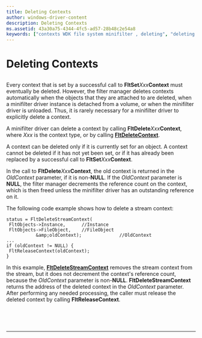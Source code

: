 ```yaml
---
title: Deleting Contexts
author: windows-driver-content
description: Deleting Contexts
ms.assetid: 43a30a75-4344-4fc5-ad57-28b48c2e54a8
keywords: ["contexts WDK file system minifilter , deleting", "deleting contexts"]
---
```


# Deleting Contexts


## <span id="ddk_registering_the_minifilter_if"></span><span id="DDK_REGISTERING_THE_MINIFILTER_IF"></span>


Every context that is set by a successful call to **FltSet***Xxx***Context** must eventually be deleted. However, the filter manager deletes contexts automatically when the objects that they are attached to are deleted, when a minifilter driver instance is detached from a volume, or when the minifilter driver is unloaded. Thus, it is rarely necessary for a minifilter driver to explicitly delete a context.

A minifilter driver can delete a context by calling **FltDelete***Xxx***Context**, where *Xxx* is the context type, or by calling [**FltDeleteContext**](https://msdn.microsoft.com/library/windows/hardware/ff541960).

A context can be deleted only if it is currently set for an object. A context cannot be deleted if it has not yet been set, or if it has already been replaced by a successful call to **FltSet***Xxx***Context**.

In the call to **FltDelete***Xxx***Context**, the old context is returned in the *OldContext* parameter, if it is non-**NULL**. If the *OldContext* parameter is **NULL**, the filter manager decrements the reference count on the context, which is then freed unless the minifilter driver has an outstanding reference on it.

The following code example shows how to delete a stream context:

```
status = FltDeleteStreamContext(
 FltObjects->Instance,      //Instance
 FltObjects->FileObject,    //FileObject
           &amp;oldContext);              //OldContext
...
if (oldContext != NULL) {
 FltReleaseContext(oldContext);
}
```

In this example, [**FltDeleteStreamContext**](https://msdn.microsoft.com/library/windows/hardware/ff541997) removes the stream context from the stream, but it does not decrement the context's reference count, because the *OldContext* parameter is non-**NULL**. **FltDeleteStreamContext** returns the address of the deleted context in the *OldContext* parameter. After performing any needed processing, the caller must release the deleted context by calling **FltReleaseContext**.

 

 


--------------------


